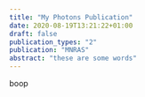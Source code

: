 ```yaml
---
title: "My Photons Publication"
date: 2020-08-19T13:21:22+01:00
draft: false
publication_types: "2"
publication: "MNRAS"
abstract: "these are some words" 
---
```


boop